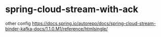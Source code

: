 # spring-cloud-stream-with-ack

other config
https://docs.spring.io/autorepo/docs/spring-cloud-stream-binder-kafka-docs/1.1.0.M1/reference/htmlsingle/
